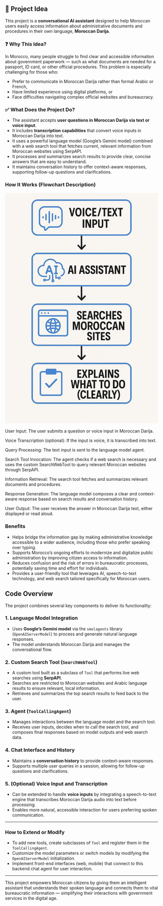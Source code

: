 ## 🧠 Project Idea

This project is a **conversational AI assistant** designed to help Moroccan users easily access information about administrative documents and procedures in their own language, **Moroccan Darija**.

### ❓ Why This Idea?

In Morocco, many people struggle to find clear and accessible information about government paperwork — such as what documents are needed for a passport, ID card, or other official procedures. This problem is especially challenging for those who:

- Prefer to communicate in Moroccan Darija rather than formal Arabic or French,  
- Have limited experience using digital platforms, or  
- Face difficulties navigating complex official websites and bureaucracy.

### ✅ What Does the Project Do?

- The assistant accepts **user questions in Moroccan Darija via text or voice input**.  
- It includes **transcription capabilities** that convert voice inputs in Moroccan Darija into text.  
- It uses a powerful language model (Google’s Gemini model) combined with a web search tool that fetches current, relevant information from Moroccan websites using SerpAPI.  
- It processes and summarizes search results to provide clear, concise answers that are easy to understand.  
- It maintains conversation history to offer context-aware responses, supporting follow-up questions and clarifications.


### How It Works (Flowchart Description)

![Project Flowchart](flowchart.png "Flowchart of the project process")


User Input:
The user submits a question or voice input in Moroccan Darija.

Voice Transcription (optional):
If the input is voice, it is transcribed into text.

Query Processing:
The text input is sent to the language model agent.

Search Tool Invocation:
The agent checks if a web search is necessary and uses the custom SearchWebTool to query relevant Moroccan websites through SerpAPI.

Information Retrieval:
The search tool fetches and summarizes relevant documents and procedures.

Response Generation:
The language model composes a clear and context-aware response based on search results and conversation history.

User Output:
The user receives the answer in Moroccan Darija text, either displayed or read aloud.



### Benefits

- Helps bridge the information gap by making administrative knowledge accessible to a wider audience, including those who prefer speaking over typing.  
- Supports Morocco’s ongoing efforts to modernize and digitalize public administration by improving citizen access to information.  
- Reduces confusion and the risk of errors in bureaucratic processes, potentially saving time and effort for individuals.  
- Provides a user-friendly tool that leverages AI, speech-to-text technology, and web search tailored specifically for Moroccan users.


## Code Overview

The project combines several key components to deliver its functionality:

### 1. Language Model Integration

- Uses **Google’s Gemini model** via the `smolagents` library (`OpenAIServerModel`) to process and generate natural language responses.  
- The model understands Moroccan Darija and manages the conversational flow.

### 2. Custom Search Tool (`SearchWebTool`)

- A custom tool built as a subclass of `Tool` that performs live web searches using **SerpAPI**.  
- Searches are restricted to Moroccan websites and Arabic language results to ensure relevant, local information.  
- Retrieves and summarizes the top search results to feed back to the user.

### 3. Agent (`ToolCallingAgent`)

- Manages interactions between the language model and the search tool.  
- Receives user inputs, decides when to call the search tool, and composes final responses based on model outputs and web search data.

### 4. Chat Interface and History

- Maintains a **conversation history** to provide context-aware responses.  
- Supports multiple user queries in a session, allowing for follow-up questions and clarifications.

### 5. (Optional) Voice Input and Transcription

- Can be extended to handle **voice inputs** by integrating a speech-to-text engine that transcribes Moroccan Darija audio into text before processing.  
- Enables more natural, accessible interaction for users preferring spoken communication.

---

### How to Extend or Modify

- To add new tools, create subclasses of `Tool` and register them in the `ToolCallingAgent`.  
- Customize the model parameters or switch models by modifying the `OpenAIServerModel` initialization.  
- Implement front-end interfaces (web, mobile) that connect to this backend chat agent for user interaction.



---

This project empowers Moroccan citizens by giving them an intelligent assistant that understands their spoken language and connects them to vital bureaucratic information — simplifying their interactions with government services in the digital age.

